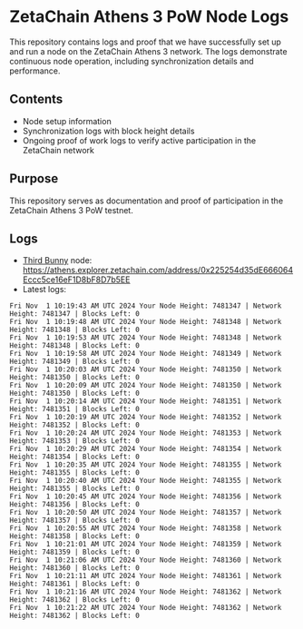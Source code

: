 # ZetaChain Athens 3 PoW Node Logs
This repository contains logs and proof that we have successfully set up and run a node on the ZetaChain Athens 3 network. The logs demonstrate continuous node operation, including synchronization details and performance.

## Contents
- Node setup information
- Synchronization logs with block height details
- Ongoing proof of work logs to verify active participation in the ZetaChain network

## Purpose
This repository serves as documentation and proof of participation in the ZetaChain Athens 3 PoW testnet.

## Logs

- [Third Bunny](https://thirdbunny.xyz/) node: https://athens.explorer.zetachain.com/address/0x225254d35dE666064Eccc5ce16eF1D8bF8D7b5EE
- Latest logs:
```
Fri Nov  1 10:19:43 AM UTC 2024 Your Node Height: 7481347 | Network Height: 7481347 | Blocks Left: 0
Fri Nov  1 10:19:48 AM UTC 2024 Your Node Height: 7481348 | Network Height: 7481348 | Blocks Left: 0
Fri Nov  1 10:19:53 AM UTC 2024 Your Node Height: 7481348 | Network Height: 7481348 | Blocks Left: 0
Fri Nov  1 10:19:58 AM UTC 2024 Your Node Height: 7481349 | Network Height: 7481349 | Blocks Left: 0
Fri Nov  1 10:20:03 AM UTC 2024 Your Node Height: 7481350 | Network Height: 7481350 | Blocks Left: 0
Fri Nov  1 10:20:09 AM UTC 2024 Your Node Height: 7481350 | Network Height: 7481350 | Blocks Left: 0
Fri Nov  1 10:20:14 AM UTC 2024 Your Node Height: 7481351 | Network Height: 7481351 | Blocks Left: 0
Fri Nov  1 10:20:19 AM UTC 2024 Your Node Height: 7481352 | Network Height: 7481352 | Blocks Left: 0
Fri Nov  1 10:20:24 AM UTC 2024 Your Node Height: 7481353 | Network Height: 7481353 | Blocks Left: 0
Fri Nov  1 10:20:29 AM UTC 2024 Your Node Height: 7481354 | Network Height: 7481354 | Blocks Left: 0
Fri Nov  1 10:20:35 AM UTC 2024 Your Node Height: 7481355 | Network Height: 7481355 | Blocks Left: 0
Fri Nov  1 10:20:40 AM UTC 2024 Your Node Height: 7481355 | Network Height: 7481355 | Blocks Left: 0
Fri Nov  1 10:20:45 AM UTC 2024 Your Node Height: 7481356 | Network Height: 7481356 | Blocks Left: 0
Fri Nov  1 10:20:50 AM UTC 2024 Your Node Height: 7481357 | Network Height: 7481357 | Blocks Left: 0
Fri Nov  1 10:20:55 AM UTC 2024 Your Node Height: 7481358 | Network Height: 7481358 | Blocks Left: 0
Fri Nov  1 10:21:01 AM UTC 2024 Your Node Height: 7481359 | Network Height: 7481359 | Blocks Left: 0
Fri Nov  1 10:21:06 AM UTC 2024 Your Node Height: 7481360 | Network Height: 7481360 | Blocks Left: 0
Fri Nov  1 10:21:11 AM UTC 2024 Your Node Height: 7481361 | Network Height: 7481361 | Blocks Left: 0
Fri Nov  1 10:21:16 AM UTC 2024 Your Node Height: 7481362 | Network Height: 7481362 | Blocks Left: 0
Fri Nov  1 10:21:22 AM UTC 2024 Your Node Height: 7481362 | Network Height: 7481362 | Blocks Left: 0
```
